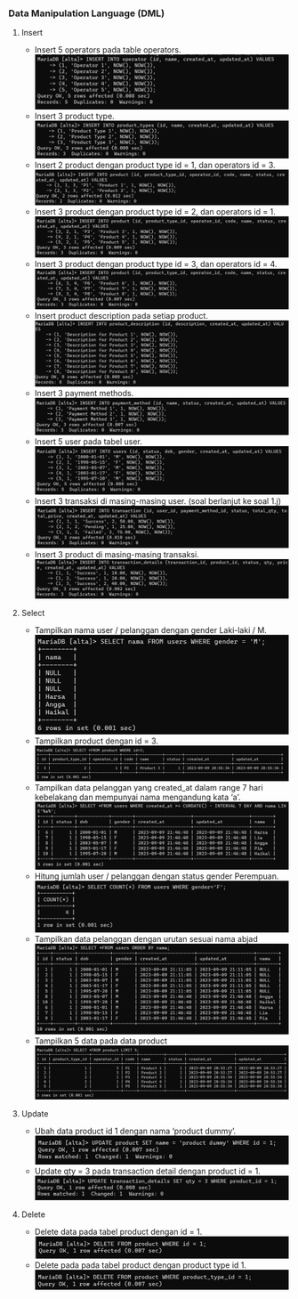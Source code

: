 ### Data Manipulation Language (DML)

1. Insert
    - Insert 5 operators pada table operators.
    ![Code Review](<../Screenshot/Soal1_1.png> "Code Review")
    - Insert 3 product type.
    ![Code Review](<../Screenshot/Soal1_2.png> "Code Review")
    - Insert 2 product dengan product type id = 1, dan operators id = 3. 
    ![Code Review](<../Screenshot/Soal1_3.png> "Code Review")
    - Insert 3 product dengan product type id = 2, dan operators id = 1.
    ![Code Review](<../Screenshot/Soal1_4.png> "Code Review")
    - Insert 3 product dengan product type id = 3, dan operators id = 4.
    ![Code Review](<../Screenshot/Soal1_5.png> "Code Review")
    - Insert product description pada setiap product.
    ![Code Review](<../Screenshot/Soal1_6.png> "Code Review")
    - Insert 3 payment methods.
    ![Code Review](<../Screenshot/Soal1_7.png> "Code Review")
    - Insert 5 user pada tabel user.
    ![Code Review](<../Screenshot/Soal1_8.png> "Code Review")
    - Insert 3 transaksi di masing-masing user. (soal berlanjut ke soal 1.j)
    ![Code Review](<../Screenshot/Soal1_9.png> "Code Review")
    - Insert 3 product di masing-masing transaksi.
    ![Code Review](<../Screenshot/Soal1_10.png> "Code Review")

2. Select
    - Tampilkan nama user / pelanggan dengan gender Laki-laki / M.
    ![Code Review](<../Screenshot/Soal1_11.png> "Code Review")
    - Tampilkan product dengan id = 3.
    ![Code Review](<../Screenshot/Soal1_12.png> "Code Review")
    - Tampilkan data pelanggan yang created_at dalam range 7 hari kebelakang dan mempunyai nama mengandung kata ‘a’.
    ![Code Review](<../Screenshot/Soal1_13.png> "Code Review")
    - Hitung jumlah user / pelanggan dengan status gender Perempuan.
    ![Code Review](<../Screenshot/Soal1_14.png> "Code Review")
    - Tampilkan data pelanggan dengan urutan sesuai nama abjad
    ![Code Review](<../Screenshot/Soal1_15.png> "Code Review")
    - Tampilkan 5 data pada data product
    ![Code Review](<../Screenshot/Soal1_16.png> "Code Review")

3. Update
    - Ubah data product id 1 dengan nama ‘product dummy’.
    ![Code Review](<../Screenshot/Soal1_17.png> "Code Review")
    - Update qty = 3 pada transaction detail dengan product id = 1.
    ![Code Review](<../Screenshot/Soal1_18.png> "Code Review")

4. Delete
    - Delete data pada tabel product dengan id = 1.
    ![Code Review](<../Screenshot/Soal1_19.png> "Code Review")
    - Delete pada pada tabel product dengan product type id 1.
    ![Code Review](<../Screenshot/Soal1_20.png> "Code Review")